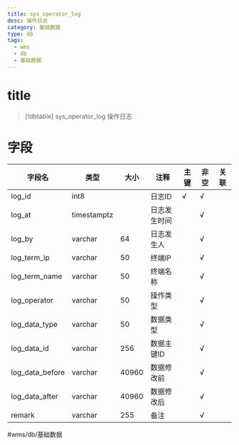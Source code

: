 ```yaml
---
title: sys_operator_log
desc: 操作日志
category: 基础数据
type: db
tags:
  - wms
  - db
  - 基础数据
---
```


# title
>[!dbtable] sys_operator_log
> 操作日志

# 字段
| 字段名 | 类型 | 大小 | 注释 | 主键 | 非空 | 关联 |
| --- | --- | --- | --- | --- | --- | --- |
| log_id | int8 |  | 日志ID | √ | √ |  |
| log_at | timestamptz |  | 日志发生时间 |  | √ |  |
| log_by | varchar | 64 | 日志发生人 |  | √ |  |
| log_term_ip | varchar | 50 | 终端IP |  | √ |  |
| log_term_name | varchar | 50 | 终端名称 |  | √ |  |
| log_operator | varchar | 50 | 操作类型 |  | √ |  |
| log_data_type | varchar | 50 | 数据类型 |  | √ |  |
| log_data_id | varchar | 256 | 数据主键ID |  | √ |  |
| log_data_before | varchar | 40960 | 数据修改前 |  | √ |  |
| log_data_after | varchar | 40960 | 数据修改后 |  | √ |  |
| remark | varchar | 255 | 备注 |  | √ |  |
#wms/db/基础数据
